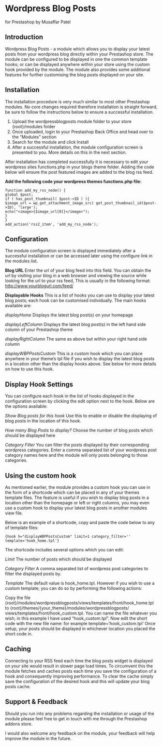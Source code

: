 Wordpress Blog Posts
====================
for Prestashop by Musaffar Patel

Introduction
------------

Wordpress Blog Posts - a module which allows you to display your latest posts from your wordpress blog directly within your Prestashop store. The module can be configured to be displayed in one the common template hooks; or can be displayed anywhere within your store using the custom hook provided by the module.
The module also provides some additional features for further customising the blog posts displayed on your site.

Installation
------------
The installation procedure is very much similar to most other Prestashop modules. No core changes required therefore installation is straight forward, be sure to follow the instructions below to ensure a successful installation.

1. Upload the wordpressblogposts module folder to your store {root}/modules folder
2. Once uploaded, login to your Prestashop Back Office and head over to the “Modules” section
3. Search for the module and click Install
4. After a successful installation, the module configuration screen is presented to you. More details on this in the next section.

After installation has completed successfully it is necessary to edit your wordpress sites functions.php in your blogs theme folder. Adding the code below will ensure the post featured images are added to the blog rss feed.

**Add the following code your wordpress themes functions.php file:**

    function add_my_rss_node() {
    global $post;
    if ( has_post_thumbnail( $post->ID ) ){
    $image_url = wp_get_attachment_image_src( get_post_thumbnail_id($post-
    >ID), 'large');
    echo("<image>{$image_url[0]}</image>");
    }
    }
    add_action('rss2_item', 'add_my_rss_node');


Configuration
-------------

The module configuration screen is displayed immediately after a successful installation or can be accessed later using the configure link in the modules list.

**Blog URL**
Enter the url of your blog feed into this field. You can obtain the url by visiting your blog in a web browser and viewing the source while looking for the url to your rss feed, This is usually in the following format:
http://www.yourblogurl.com/feed/

**Displayable Hooks**
This is a list of hooks you can use to display your latest blog posts; each hook can be customised individually. The main hooks available are:

*displayHome*
Displays the latest blog post(s) on your homepage

*displayLeftColumn*
Displays the latest blog post(s) in the left hand side column of your Prestashop theme

*displayRightColumn*
The same as above but within your right hand side column

*displayWBPPostsCustom*
This is a custom hook which you can place anywhere in your theme’s tpl file if you wish to display the latest blog posts in a location other than the display hooks above. See below for more details on how to use this hook.

Display Hook Settings
---------------------

You can configure each hook in the list of hooks displayed in the configuration screen by clicking the edit option next to the hook. Below are the options available:

*Show Blog posts for this hook*
Use this to enable or disable the displaying of blog posts in the location of this hook.

*How many Blog Posts to display?*
Choose the number of blog posts which should be displayed here

*Category Filter*
You can filter the posts displayed by their corresponding wordpress categories. Enter a comma separated list of your wordpress post category names here and the module will only posts belonging to those categories.

Using the custom hook
---------------------
As mentioned earlier, the module provides a custom hook you can use in the form of a shortcode which can be placed in any of your themes template files. The feature is useful if you wish to display blog posts in a location other than the homepage or left or right columns, you may even use a custom hook to display your latest blog posts in another modules view file.

Below is an example of a shortcode, copy and paste the code below to any of template files:

    {hook h="displayWBPPostsCustom" limit=1 category_filter='' template='hook_home.tpl'}

The shortcode includes several options which you can edit:

*Limit*
The number of posts which should be displayed

*Category Filter*
A comma separated list of wordpress post categories to filter the displayed posts by.

*Template*
The default value is hook_home.tpl. However if you wish to use a custom template; you can do so by performing the following actions:

Copy the file {root}/modules/wordpressblogposts/views/templates/front/hook_home.tpl to {root}/themes/{your_theme}/modules/wordpressblogposts/
views/templates/front/hook_custom.tpl. You can name the file whatever you wish; in this example I have used “hook_custom.tpl”. Now edit the short code with the new file name: for example template=’hook_custom.tpl’
Once setup, your posts should be displayed in whichever location you placed the short code in.

Caching
-------
Connecting to your RSS feed each time the blog posts widget is displayed on your site would result in slower page load times. To circumvent this the module fetches and caches posts each time you save the configuration of a hook and consequently improving performance. To clear the cache simply save the configuration of the desired hook and this will update your blog posts cache.

Support & Feedback
------------------
Should you run into any problems regarding the installation or usage of the module please feel free to get in touch with me through the Prestashop addons store.

I would also welcome any feedback on the module, your feedback will help improve the module in the future.

